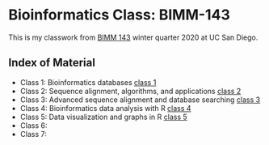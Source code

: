 # Bioinformatics Class: BIMM-143


This is my classwork from [BIMM 143](https://bioboot.github.io/bimm143_W20/) winter quarter 2020 at UC San Diego.

## Index of Material
- Class 1: Bioinformatics databases [class 1](https://bioboot.github.io/bimm143_W20/lectures/#1)
- Class 2: Sequence alignment, algorithms, and applications [class 2](https://bioboot.github.io/bimm143_W20/lectures/#2)
- Class 3: Advanced sequence alignment and database searching [class 3](https://bioboot.github.io/bimm143_W20/lectures/#3)
- Class 4: Bioinformatics data analysis with R [class 4](https://bioboot.github.io/bimm143_W20/lectures/#4)
- Class 5: Data visualization and graphs in R [class 5](https://github.com/emmabernaaaal/bimm143/tree/master/class05)
- Class 6: 
- Class 7:

